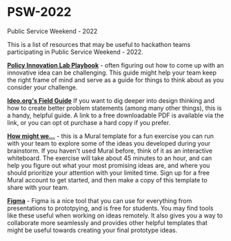 # PSW-2022
Public Service Weekend - 2022

This is a list of resources that may be useful to hackathon teams participating in Public Service Weekend - 2022. 

**[Policy Innovation Lab Playbook](https://pitcases.org/policy-innovation-lab-playbook/)** - often figuring out how to come up with an innovative idea can be challenging.  This guide might help your team keep the right frame of mind and serve as a guide for things to think about as you consider your challenge. 

**[Ideo.org's Field Guide](https://www.designkit.org/resources/1?utm_medium=ApproachPage&utm_source=www.ideo.org&utm_campaign=FGButton)** If you want to dig deeper into design thinking and how to create better problem statements (among many other things), this is a handy, helpful guide.  A link to a free downloadable PDF is available via the link, or you can opt ot purchase a hard copy if you prefer.

**[How might we...](https://app.mural.co/template/862a9a1b-6847-4117-8c00-7538d859f624/533f702c-c037-476e-b3e6-046c8c23d08f)** - this is a Mural template for a fun exercise you can run with your team to explore some of the ideas you developed during your brainstorm.  If you haven't used Mural before, think of it as an interactive whiteboard.  The exercise will take about 45 minutes to an hour, and can help you figure out what your most promising ideas are, and where you should prioritize your attention with your limited time.  Sign up for a free Mural account to get started, and then make a copy of this template to share with your team. 

**[Figma](https://www.figma.com/education/students/)** - Figma is a nice tool that you can use for everything from presentations to prototpying, and is free for students.  You may find tools like these useful when working on ideas remotely.  It also gives you a way to collaborate more seamlessly and provides other helpful templates that might be useful towards creating your final prototype ideas. 






